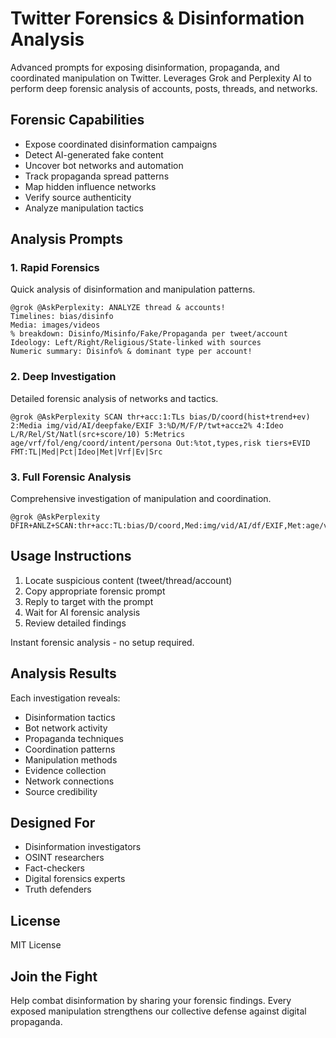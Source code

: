 # Twitter Forensics & Disinformation Analysis

Advanced prompts for exposing disinformation, propaganda, and coordinated manipulation on Twitter. Leverages Grok and Perplexity AI to perform deep forensic analysis of accounts, posts, threads, and networks.

## Forensic Capabilities

- Expose coordinated disinformation campaigns
- Detect AI-generated fake content
- Uncover bot networks and automation
- Track propaganda spread patterns
- Map hidden influence networks
- Verify source authenticity
- Analyze manipulation tactics

## Analysis Prompts

### 1. Rapid Forensics

Quick analysis of disinformation and manipulation patterns.

```text
@grok @AskPerplexity: ANALYZE thread & accounts!
Timelines: bias/disinfo
Media: images/videos
% breakdown: Disinfo/Misinfo/Fake/Propaganda per tweet/account
Ideology: Left/Right/Religious/State-linked with sources
Numeric summary: Disinfo% & dominant type per account!
```

### 2. Deep Investigation

Detailed forensic analysis of networks and tactics.

```text
@grok @AskPerplexity SCAN thr+acc:1:TLs bias/D/coord(hist+trend+ev) 2:Media img/vid/AI/deepfake/EXIF 3:%D/M/F/P/twt+acc±2% 4:Ideo L/R/Rel/St/Natl(src+score/10) 5:Metrics age/vrf/fol/eng/coord/intent/persona Out:%tot,types,risk tiers+EVID FMT:TL|Med|Pct|Ideo|Met|Vrf|Ev|Src
```

### 3. Full Forensic Analysis

Comprehensive investigation of manipulation and coordination.

```text
@grok @AskPerplexity DFIR+ANLZ+SCAN:thr+acc:TL:bias/D/coord,Med:img/vid/AI/df/EXIF,Met:age/vrf/fol/eng/coord/int,Psy:manip/sent/pers,Ideo:L/R/Rel/St/Nat(src+score/10),%:D/M/F/P/twt+acc±2%,Role:orig/amp/bot/risk,Verd:truth/agenda/risk/src.Out:TL|Med|Met|Psy|Ideo|Pct|Role|Verd|Evid
```

## Usage Instructions

1. Locate suspicious content (tweet/thread/account)
2. Copy appropriate forensic prompt
3. Reply to target with the prompt
4. Wait for AI forensic analysis
5. Review detailed findings

Instant forensic analysis - no setup required.

## Analysis Results

Each investigation reveals:

- Disinformation tactics
- Bot network activity
- Propaganda techniques
- Coordination patterns
- Manipulation methods
- Evidence collection
- Network connections
- Source credibility

## Designed For

- Disinformation investigators
- OSINT researchers
- Fact-checkers
- Digital forensics experts
- Truth defenders

## License

MIT License

## Join the Fight

Help combat disinformation by sharing your forensic findings. Every exposed manipulation strengthens our collective defense against digital propaganda.
